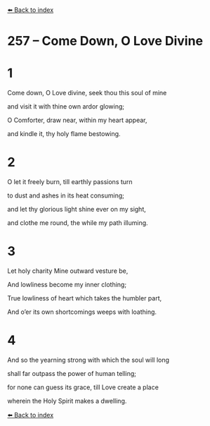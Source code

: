 [⬅️ Back to index](../README.md)

# 257 – Come Down, O Love Divine





# 1

Come down, O Love divine, seek thou this soul of mine

and visit it with thine own ardor glowing;

O Comforter, draw near, within my heart appear,

and kindle it, thy holy flame bestowing.



# 2

O let it freely burn, till earthly passions turn

to dust and ashes in its heat consuming;

and let thy glorious light shine ever on my sight,

and clothe me round, the while my path illuming.



# 3

Let holy charity Mine outward vesture be,

And lowliness become my inner clothing;

True lowliness of heart which takes the humbler part,

And o’er its own shortcomings weeps with loathing.



# 4

And so the yearning strong with which the soul will long

shall far outpass the power of human telling;

for none can guess its grace, till Love create a place

wherein the Holy Spirit makes a dwelling.

[⬅️ Back to index](../README.md)
